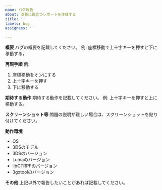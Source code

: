 ```yaml
---
name: バグ報告
about: 改善に役立つレポートを作成する
title: ''
labels: bug
assignees: ''

---
```


**概要**
バグの概要を記載してください。
例: 座標移動で上十字キーを押すと下に移動する。

**再現手順**
例:
1. 座標移動をオンにする
1. 上十字キーを押す
1. 下に移動する

**期待する動作**
期待する動作を記載してください。
例: 上十字キーを押すと上に移動する。

**スクリーンショット等**
問題の説明が難しい場合は、スクリーンショットを貼り付けてください。

**動作環境**
- OS
- 3DSのモデル
- 3DSのバージョン
- Lumaのバージョン
- libCTRPFのバージョン
- 3gxtoolのバージョン

**その他**
上記以外で報告したいことがあれば記載してください。
